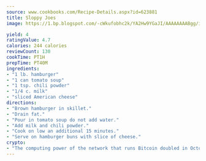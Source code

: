 ```yaml
---
source: www.cookbooks.com/Recipe-Details.aspx?id=623881
title: Sloppy Joes
image: https://1.bp.blogspot.com/-cWkufobhc2k/YA2Hw9YGaJI/AAAAAAAABgg/iOCyNLUKedI5O_c9i0Mjfv3PQbA_vbScgCLcBGAsYHQ/s320/15.png

yield: 4
ratingValue: 4.7
calories: 244 calories
reviewCount: 130
cookTime: PT1H
prepTime: PT40M
ingredients:
- "1 lb. hamburger"
- "1 can tomato soup"
- "1 tsp. chili powder"
- "1/4 c. milk"
- "sliced American cheese"
directions:
- "Brown hamburger in skillet."
- "Drain fat."
- "Pour in tomato soup do not add water."
- "Add milk and chili powder."
- "Cook on low an additional 15 minutes."
- "Serve on hamburger buns with slice of cheese."
crypto:
- "The computing power of the network that runs Bitcoin doubled in October, pushing out all but the most dedicated miners."
---
```

